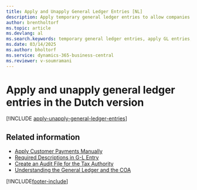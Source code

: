 ```yaml
---
title: Apply and Unapply General Ledger Entries [NL]
description: Apply temporary general ledger entries to allow companies to work with temporary and transfer accounts in the general ledger.
author: brentholtorf
ms.topic: article
ms.devlang: al
ms.search.keywords: temporary general ledger entries, apply GL entries, unapply GL entries, Dutch version, Netherlands, transfer accounts
ms.date: 03/14/2025
ms.author: bholtorf
ms.service: dynamics-365-business-central
ms.reviewer: v-soumramani
---
```


# Apply and unapply general ledger entries in the Dutch version

[!INCLUDE [apply-unapply-general-ledger-entries](../includes/BENL/apply-unapply-general-ledger-entries.md)]

## Related information

- [Apply Customer Payments Manually](../../receivables-how-apply-sales-transactions-manually.md)  
- [Required Descriptions in G-L Entry](required-descriptions-in-g-l-entry.md)  
- [Create an Audit File for the Tax Authority](how-to-create-an-audit-file-for-the-tax-authority.md)  
- [Understanding the General Ledger and the COA](../../finance-general-ledger.md)  

[!INCLUDE[footer-include](../../includes/footer-banner.md)]
